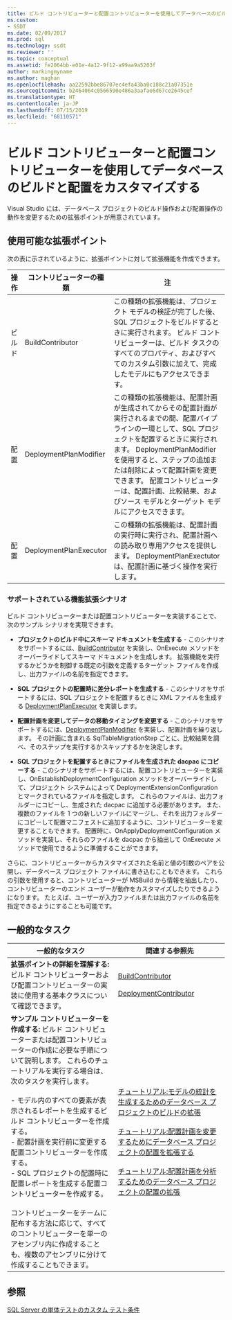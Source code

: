 ```yaml
---
title: ビルド コントリビューターと配置コントリビューターを使用してデータベースのビルドと配置をカスタマイズする | Microsoft Docs
ms.custom:
- SSDT
ms.date: 02/09/2017
ms.prod: sql
ms.technology: ssdt
ms.reviewer: ''
ms.topic: conceptual
ms.assetid: fe2064bb-e01e-4a12-9f12-a99aa9a5203f
author: markingmyname
ms.author: maghan
ms.openlocfilehash: aa22592bbe86707ec4efa43ba0c188c21a07351e
ms.sourcegitcommit: b2464064c0566590e486a3aafae6d67ce2645cef
ms.translationtype: HT
ms.contentlocale: ja-JP
ms.lasthandoff: 07/15/2019
ms.locfileid: "68110571"
---
```

# <a name="customize-database-build-and-deployment-by-using-build-and-deployment-contributors"></a>ビルド コントリビューターと配置コントリビューターを使用してデータベースのビルドと配置をカスタマイズする
Visual Studio には、データベース プロジェクトのビルド操作および配置操作の動作を変更するための拡張ポイントが用意されています。  
  
## <a name="available-extensibility-points"></a>使用可能な拡張ポイント  
次の表に示されているように、拡張ポイントに対して拡張機能を作成できます。  
  
|**操作**|**コントリビューターの種類**|**注**|  
|--------------|------------------------|-------------|  
|ビルド|BuildContributor|この種類の拡張機能は、プロジェクト モデルの検証が完了した後、SQL プロジェクトをビルドするときに実行されます。 ビルド コントリビューターは、ビルド タスクのすべてのプロパティ、およびすべてのカスタム引数に加えて、完成したモデルにもアクセスできます。|  
|配置|DeploymentPlanModifier|この種類の拡張機能は、配置計画が生成されてからその配置計画が実行されるまでの間、配置パイプラインの一環として、SQL プロジェクトを配置するときに実行されます。 DeploymentPlanModifier を使用すると、ステップの追加または削除によって配置計画を変更できます。 配置コントリビューターは、配置計画、比較結果、およびソース モデルとターゲット モデルにアクセスできます。|  
|配置|DeploymentPlanExecutor|この種類の拡張機能は、配置計画の実行時に実行され、配置計画への読み取り専用アクセスを提供します。 DeploymentPlanExectutor は、配置計画に基づく操作を実行します。|  
  
### <a name="supported-extensibility-scenarios"></a>サポートされている機能拡張シナリオ  
ビルド コントリビューターまたは配置コントリビューターを実装することで、次のサンプル シナリオを実現できます。  
  
-   **プロジェクトのビルド中にスキーマ ドキュメントを生成する** - このシナリオをサポートするには、[BuildContributor](https://msdn.microsoft.com/library/microsoft.sqlserver.dac.deployment.buildcontributor.aspx) を実装し、OnExecute メソッドをオーバーライドしてスキーマ ドキュメントを生成します。 拡張機能を実行するかどうかを制御する既定の引数を定義するターゲット ファイルを作成し、出力ファイルの名前を指定できます。  
  
-   **SQL プロジェクトの配置時に差分レポートを生成する** - このシナリオをサポートするには、SQL プロジェクトを配置するときに XML ファイルを生成する [DeploymentPlanExecutor](https://msdn.microsoft.com/library/microsoft.sqlserver.dac.deployment.deploymentplanexecutor.aspx) を実装します。  
  
-   **配置計画を変更してデータの移動タイミングを変更する** - このシナリオをサポートするには、[DeploymentPlanModifier](https://msdn.microsoft.com/library/microsoft.sqlserver.dac.deployment.deploymentplanmodifier.aspx) を実装し、配置計画を繰り返します。 その計画に含まれる SqlTableMigrationStep ごとに、比較結果を調べ、そのステップを実行するかスキップするかを決定します。  
  
-   **SQL プロジェクトを配置するときにファイルを生成された dacpac にコピーする** - このシナリオをサポートするには、配置コントリビューターを実装し、OnEstablishDeploymentConfiguration メソッドをオーバーライドして、プロジェクト システムによって DeploymentExtensionConfiguration とマークされているファイルを指定します。 これらのファイルは、出力フォルダーにコピーし、生成された dacpac に追加する必要があります。 また、複数のファイルを 1 つの新しいファイルにマージし、それを出力フォルダーにコピーして配置マニフェストに追加するように、コントリビューターを変更することもできます。 配置時に、OnApplyDeploymentConfiguration メソッドを実装し、それらのファイルを dacpac から抽出して OnExecute メソッドで使用できるように準備することができます。  
  
さらに、コントリビューターからカスタマイズされた名前と値の引数のペアを公開し、データベース プロジェクト ファイルに書き込むこともできます。 これらの引数を使用すると、コントリビューターが MSBuild から情報を抽出したり、コントリビューターのエンド ユーザーが動作をカスタマイズしたりできるようになります。 たとえば、ユーザーが入力ファイルまたは出力ファイルの名前を指定できるようにすることも可能です。  
  
## <a name="common-tasks"></a>一般的なタスク  
  
|**一般的なタスク**|**関連する参照先**|  
|--------------------|--------------------------|  
|**拡張ポイントの詳細を理解する:** ビルド コントリビューターおよび配置コントリビューターの実装に使用する基本クラスについて確認できます。|[BuildContributor](https://msdn.microsoft.com/library/microsoft.sqlserver.dac.deployment.buildcontributor.aspx)<br /><br />[DeploymentContributor](https://msdn.microsoft.com/library/microsoft.sqlserver.dac.deployment.deploymentcontributor.aspx)|  
|**サンプル コントリビューターを作成する:** ビルド コントリビューターまたは配置コントリビューターの作成に必要な手順について説明します。 これらのチュートリアルを実行する場合は、次のタスクを実行します。<br /><br />-   モデル内のすべての要素が表示されるレポートを生成するビルド コントリビューターを作成する。<br />-   配置計画を実行前に変更する配置コントリビューターを作成する。<br />-   SQL プロジェクトの配置時に配置レポートを生成する配置コントリビューターを作成する。<br /><br />コントリビューターをチームに配布する方法に応じて、すべてのコントリビューターを単一のアセンブリ内に作成することも、複数のアセンブリに分けて作成することもできます。|[チュートリアル:モデルの統計を生成するためのデータベース プロジェクトのビルドの拡張](../ssdt/walkthrough-extend-database-project-build-to-generate-model-statistics.md)<br /><br />[チュートリアル:配置計画を変更するためにデータベース プロジェクトの配置を拡張する](../ssdt/walkthrough-extend-database-project-deployment-to-modify-the-deployment-plan.md)<br /><br />[チュートリアル:配置計画を分析するためのデータベース プロジェクトの配置の拡張](../ssdt/walkthrough-extend-database-project-deployment-to-analyze-the-deployment-plan.md)|  
  
## <a name="see-also"></a>参照  
[SQL Server の単体テストのカスタム テスト条件](https://msdn.microsoft.com/library/jj860449(v=vs.103).aspx)  
  
